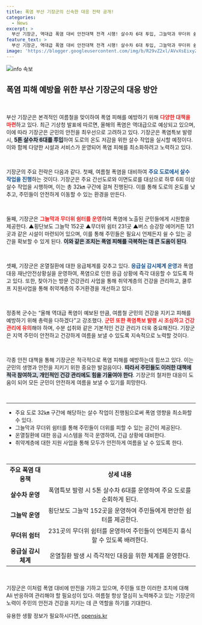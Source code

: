 ```yaml
---
title: 폭염 부산 기장군의 신속한 대응 전략 공개!
categories:
  - News
excerpt: >
  부산 기장군, 역대급 폭염 대비 안전대책 전격 시행! 살수차 6대 투입, 그늘막과 무더위 쉼터 231곳 운영 등 폭염 피해 최소화에 총력. 여름철 군민 건강을 지키기 위한 기장군의 발빠른 대처에 주목하세요!
feature_text: >
  부산 기장군, 역대급 폭염 대비 안전대책 전격 시행! 살수차 6대 투입, 그늘막과 무더위 쉼터 231곳 운영 등 폭염 피해 최소화에 총력. 여름철 군민 건강을 지키기 위한 기장군의 발빠른 대처에 주목하세요!
image: 'https://blogger.googleusercontent.com/img/b/R29vZ2xl/AVvXsEixyZcFfHzMRdzZMjFBmAUKJYCLCGyLL1o632UiGVXcaFdKo_bkvkuCioo0uUKlGfBVcT3P84aROyZIXSBEx3Aw5nCQ3pTgDom1WDC4m8eifvWiAmWEEVb4x6G_l8C0QH225ldMjyaFvpxGEBGNO37VmDTDMHGhJPq73UglMfDca1-0aw/s1600/blogspot.png'
---
```


<p><img src="https://blogger.googleusercontent.com/img/b/R29vZ2xl/AVvXsEixyZcFfHzMRdzZMjFBmAUKJYCLCGyLL1o632UiGVXcaFdKo_bkvkuCioo0uUKlGfBVcT3P84aROyZIXSBEx3Aw5nCQ3pTgDom1WDC4m8eifvWiAmWEEVb4x6G_l8C0QH225ldMjyaFvpxGEBGNO37VmDTDMHGhJPq73UglMfDca1-0aw/s1600/blogspot.png" alt="info 속보" /></p>

<h2 data-ke-size="size26">폭염 피해 예방을 위한 부산 기장군의 대응 방안</h2>

<p data-ke-size="size16">&nbsp;</p>

<p>부산 기장군은 본격적인 여름철을 맞이하여 폭염 피해를 예방하기 위해 <b><span style="color: #ee2323;">다양한 대책을 마련</span></b>하고 있다. 최근 기상청 발표에 따르면, 올해의 폭염은 역대급으로 예상되고 있으며, 이에 따라 기장군은 군민의 안전을 최우선으로 고려하고 있다. 기장군은 폭염특보 발령 시, <b><span style="background-color: #21538527;">5톤 살수차 6대를 투입</span></b>하여 도로의 온도 저감을 위한 살수 작업을 실시할 예정이다. 이와 함께 다양한 시설과 서비스가 운영되어 폭염 피해를 최소화하려고 노력하고 있다.</p>

<p data-ke-size="size16">&nbsp;</p>

<p>기장군의 주요 전략은 다음과 같다. 첫째, 여름철 폭염을 대비하여 <b><span style="color: #1a5490;">주요 도로에서 살수 작업을 진행</span></b>하는 것이다. 기장군은 주요 간선도로와 이면도로를 대상으로 하루 6회 이상 살수 작업을 시행하며, 이는 총 32㎞ 구간에 걸쳐 진행된다. 이를 통해 도로의 온도를 낮추고, 주민들이 안전하게 이동할 수 있는 환경을 만든다.</p>

<p data-ke-size="size16">&nbsp;</p>

<p>둘째, 기장군은 <b><span style="color: #ee2323;">그늘막과 무더위 쉼터를 운영</span></b>하여 폭염에 노출된 군민들에게 시원함을 제공한다. ▲횡단보도 그늘막 152곳 ▲무더위 쉼터 231곳 ▲버스 승강장 에어커튼 121곳과 같은 시설이 마련되어 있으며, 이를 통해 주민들은 필요시 언제든지 쉴 수 있는 공간을 확보할 수 있게 된다. <b><span style="background-color: #21538527;">이와 같은 조치는 폭염 피해를 극복하는 데 큰 도움이 된다</span></b>.</p>

<p data-ke-size="size16">&nbsp;</p>

<p>셋째, 기장군은 온열질환에 대한 응급체계를 갖추고 있다. <b><span style="color: #1a5490;">응급실 감시체계 운영</span></b>과 폭염 대응 재난안전상황실을 운영하여, 폭염으로 인한 응급 상황에 즉각 대응할 수 있도록 하고 있다. 또한, 찾아가는 방문 건강관리 사업을 통해 취약계층의 건강을 관리하고, 쿨루프 지원사업을 통해 취약계층의 주거환경을 개선하고 있다.</p>

<p data-ke-size="size16">&nbsp;</p>

<p>정종복 군수는 “올해 역대급 폭염이 예보된 만큼, 여름철 군민의 건강을 지키고 피해를 예방하기 위해 총력을 다하겠다”고 강조했다. <b><span style="color: #ee2323;">군민 또한 폭염특보 발령 시 조심하고 건강관리에 유의</span></b>해야 하며, 수분 섭취와 같은 기본적인 건강 관리가 더욱 중요해진다. 기장군은 지역 주민이 안전하고 건강하게 여름을 보낼 수 있도록 지속적으로 노력할 것이다.</p>

<p data-ke-size="size16">&nbsp;</p>

<p>각종 안전 대책을 통해 기장군은 적극적으로 폭염 피해를 예방하는데 힘쓰고 있다. 이는 군민의 생명과 안전을 지키기 위한 중요한 발걸음이다. <b><span style="background-color: #21538527;">따라서 주민들도 이러한 대책에 적극 참여하고, 개인적인 건강 관리에도 힘을 기울여야 한다</span></b>. 기장군의 철저한 대응이 도움이 되어 모든 군민이 안전하게 여름을 보낼 수 있기를 희망한다. </p>

<p data-ke-size="size16">&nbsp;</p>

<hr>

<ul>
<li>주요 도로 32㎞ 구간에 해당하는 살수 작업이 진행됨으로써 폭염 영향을 최소화할 수 있다.</li>
<li>그늘막과 무더위 쉼터를 통해 주민들이 더위를 피할 수 있는 공간이 제공된다.</li>
<li>온열질환에 대한 응급 시스템을 적극 운영하여, 긴급 상황에 대비한다.</li>
<li>취약계층에 대한 지원 사업을 통해 모두가 안전하게 여름을 날 수 있도록 한다.</li>
</ul>

<p data-ke-size="size16">&nbsp;</p>

<table>
<tr>
<td style="text-align: center; height: 17px;"><b>주요 폭염 대응책</b></td>
<td style="text-align: center; height: 17px;"><b>상세 내용</b></td>
</tr>
<tr>
<td style="text-align: center; height: 17px;"><b>살수차 운영</b></td>
<td style="text-align: center; height: 17px;">폭염특보 발령 시 5톤 살수차 6대를 운영하여 주요 도로를 순회하게 된다.</td>
</tr>
<tr>
<td style="text-align: center; height: 17px;"><b>그늘막 운영</b></td>
<td style="text-align: center; height: 17px;">횡단보도 그늘막 152곳을 운영하여 주민들에게 편안한 쉼터를 제공한다.</td>
</tr>
<tr>
<td style="text-align: center; height: 17px;"><b>무더위 쉼터</b></td>
<td style="text-align: center; height: 17px;">231곳의 무더위 쉼터를 운영하여 주민들이 언제든지 휴식할 수 있도록 배려한다.</td>
</tr>
<tr>
<td style="text-align: center; height: 17px;"><b>응급실 감시체계</b></td>
<td style="text-align: center; height: 17px;">온열질환 발생 시 즉각적인 대응을 위한 체계를 운영한다.</td>
</tr>
</table>

<p data-ke-size="size16">&nbsp;</p>

<p>기장군은 이처럼 폭염 대비에 만전을 기하고 있으며, 주민들 또한 이러한 조치에 대해 Ali 반응하여 관리해야 할 필요성이 있다. 여름철 항상 열심히 노력해주고 있는 기장군의 노력이 주민의 안전과 건강을 지키는 데 큰 역할을 하기를 기대한다.</p>
유용한 생활 정보가 필요하시다면, <a href="https://opensis.kr" rel="dofollow">opensis.kr</a>


